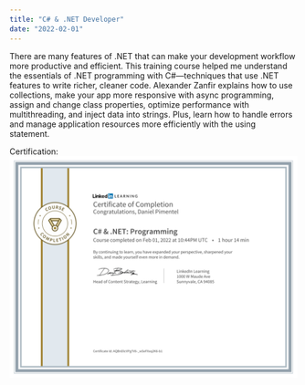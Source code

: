 ```yaml
---
title: "C# & .NET Developer"
date: "2022-02-01"
---
```


There are many features of .NET that can make your development workflow more productive and efficient. This training course helped me understand the essentials of .NET programming with C#—techniques that use .NET features to write richer, cleaner code. Alexander Zanfir explains how to use collections, make your app more responsive with async programming, assign and change class properties, optimize performance with multithreading, and inject data into strings. Plus, learn how to handle errors and manage application resources more efficiently with the using statement.

Certification:
![c-sharp and dotnet certification](../images/c-sharp-certification.png)
